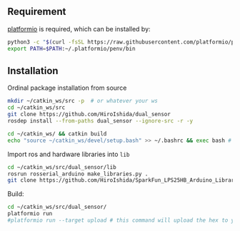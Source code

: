 ## Requirement
[platformio](https://docs.platformio.org/en/latest/core/installation.html) is required, which can be installed by:
```sh
python3 -c "$(curl -fsSL https://raw.githubusercontent.com/platformio/platformio/develop/scripts/get-platformio.py)"
export PATH=$PATH:~/.platformio/penv/bin
```
## Installation 
Ordinal package installation from source 
```sh
mkdir ~/catkin_ws/src -p  # or whatever your ws
cd ~/catkin_ws/src
git clone https://github.com/HiroIshida/dual_sensor
rosdep install --from-paths dual_sensor --ignore-src -r -y

cd ~/catkin_ws/ && catkin build 
echo "source ~/catkin_ws/devel/setup.bash" >> ~/.bashrc && exec bash # only if you need
```

Import ros and hardware libraries into `lib`
```sh
cd ~/catkin_ws/src/dual_sensor/lib
rosrun rosserial_arduino make_libraries.py .
git clone https://github.com/HiroIshida/SparkFun_LPS25HB_Arduino_Library.git  
```

Build:
```sh
cd ~/catkin_ws/src/dual_sensor/
platformio run
#platformio run --target upload # this command will upload the hex to your bord also
```
